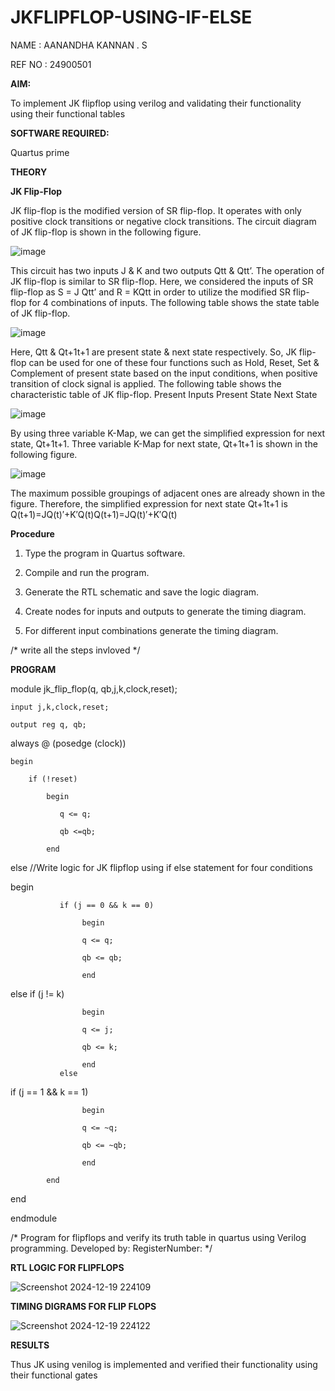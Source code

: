 # JKFLIPFLOP-USING-IF-ELSE

NAME : AANANDHA KANNAN . S

REF NO : 24900501

**AIM:** 

To implement  JK flipflop using verilog and validating their functionality using their functional tables

**SOFTWARE REQUIRED:**

Quartus prime

**THEORY**

**JK Flip-Flop**

JK flip-flop is the modified version of SR flip-flop. It operates with only positive clock transitions or negative clock transitions. The circuit diagram of JK flip-flop is shown in the following figure.

![image](https://github.com/naavaneetha/JKFLIPFLOP-USING-IF-ELSE/assets/154305477/a649c30b-232b-4558-b188-fd6c09845180)


This circuit has two inputs J & K and two outputs Qtt & Qtt’. The operation of JK flip-flop is similar to SR flip-flop. Here, we considered the inputs of SR flip-flop as S = J Qtt’ and R = KQtt in order to utilize the modified SR flip-flop for 4 combinations of inputs. The following table shows the state table of JK flip-flop.

![image](https://github.com/naavaneetha/JKFLIPFLOP-USING-IF-ELSE/assets/154305477/c4360742-e8a8-4937-b089-c46c0433f9a3)

 
Here, Qtt & Qt+1t+1 are present state & next state respectively. So, JK flip-flop can be used for one of these four functions such as Hold, Reset, Set & Complement of present state based on the input conditions, when positive transition of clock signal is applied. The following table shows the characteristic table of JK flip-flop. Present Inputs Present State Next State
 
![image](https://github.com/naavaneetha/JKFLIPFLOP-USING-IF-ELSE/assets/154305477/6c275261-a6d5-4c37-a3a7-1e88ca11c4cd)

By using three variable K-Map, we can get the simplified expression for next state, Qt+1t+1. Three variable K-Map for next state, Qt+1t+1 is shown in the following figure.
 
![image](https://github.com/naavaneetha/JKFLIPFLOP-USING-IF-ELSE/assets/154305477/5174f41b-0ce0-4329-a372-6d1943ea6673)

The maximum possible groupings of adjacent ones are already shown in the figure. Therefore, the simplified expression for next state Qt+1t+1 is Q(t+1)=JQ(t)′+K′Q(t)Q(t+1)=JQ(t)′+K′Q(t)

**Procedure**

1. Type the program in Quartus software.

2. Compile and run the program.

3. Generate the RTL schematic and save the logic diagram.

4. Create nodes for inputs and outputs to generate the timing diagram.

5. For different input combinations generate the timing diagram.

/* write all the steps invloved */

**PROGRAM**

module jk_flip_flop(q, qb,j,k,clock,reset);
  
    input j,k,clock,reset;
    
    output reg q, qb;
	 

always @ (posedge (clock))

   
    begin 
    
        if (!reset)
        
            begin
            
               q <= q;
               
               qb <=qb;
           
            end
            
        
else
 //Write logic for JK flipflop using if else statement for four conditions

begin
 
               if (j == 0 && k == 0)
               
                    begin
                    
                    q <= q;
                    
                    qb <= qb;
                    
                    end 
		
  else if (j != k)
  
                    begin
  
                    q <= j;
                    
                    qb <= k;
                    
                    end
               else 
   if (j == 1 && k == 1) 
   
                    begin 
                    
                    q <= ~q; 
                    
                    qb <= ~qb; 
                    
                    end 
            
            end

end  

endmodule


/* Program for flipflops and verify its truth table in quartus using Verilog programming. Developed by: RegisterNumber:
*/

**RTL LOGIC FOR FLIPFLOPS**



![Screenshot 2024-12-19 224109](https://github.com/user-attachments/assets/a8aa3413-b3ac-47d0-a2b3-c8f860b7a5f1)



**TIMING DIGRAMS FOR FLIP FLOPS**



![Screenshot 2024-12-19 224122](https://github.com/user-attachments/assets/f06c7745-0e3c-4dc7-9e53-3a6449cc821d)

**RESULTS**

Thus JK  using venilog is implemented and verified their functionality using their functional gates
